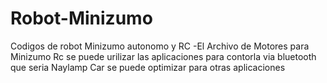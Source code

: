 # Robot-Minizumo
Codigos de robot Minizumo autonomo y RC
-El Archivo de Motores para Minizumo Rc se puede urilizar las aplicaciones para contorla via bluetooth que seria Naylamp Car se puede optimizar para otras aplicaciones
